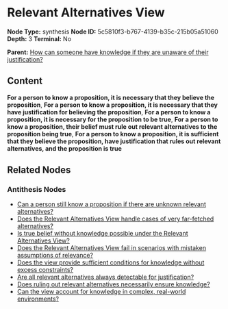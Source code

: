 # Relevant Alternatives View

**Node Type:** synthesis
**Node ID:** 5c5810f3-b767-4139-b35c-215b05a51060
**Depth:** 3
**Terminal:** No

**Parent:** [How can someone have knowledge if they are unaware of their justification?](how-can-someone-have-knowledge-if-they-are-unaware-of-their-justification-antithesis-e1a39d49-a7d3-4b5f-bc85-b703ec856d1f.md)

## Content

**For a person to know a proposition, it is necessary that they believe the proposition**, **For a person to know a proposition, it is necessary that they have justification for believing the proposition**, **For a person to know a proposition, it is necessary for the proposition to be true**, **For a person to know a proposition, their belief must rule out relevant alternatives to the proposition being true**, **For a person to know a proposition, it is sufficient that they believe the proposition, have justification that rules out relevant alternatives, and the proposition is true**

## Related Nodes

### Antithesis Nodes

- [Can a person still know a proposition if there are unknown relevant alternatives?](can-a-person-still-know-a-proposition-if-there-are-unknown-relevant-alternatives-antithesis-82da4b1a-0551-474d-baea-139ee95eeb93.md)
- [Does the Relevant Alternatives View handle cases of very far-fetched alternatives?](does-the-relevant-alternatives-view-handle-cases-of-very-far-fetched-alternatives-antithesis-d3bbf28d-9f1c-42fa-ad6b-b10c3a503d1d.md)
- [Is true belief without knowledge possible under the Relevant Alternatives View?](is-true-belief-without-knowledge-possible-under-the-relevant-alternatives-view-antithesis-cfe36317-ca50-489e-96f5-787c2d579496.md)
- [Does the Relevant Alternatives View fail in scenarios with mistaken assumptions of relevance?](does-the-relevant-alternatives-view-fail-in-scenarios-with-mistaken-assumptions-of-relevance-antithesis-e5a7cddb-5d38-44a9-b82d-808ce8668b64.md)
- [Does the view provide sufficient conditions for knowledge without excess constraints?](does-the-view-provide-sufficient-conditions-for-knowledge-without-excess-constraints-antithesis-9b033895-accb-4ef1-98a7-a9719e8f55a9.md)
- [Are all relevant alternatives always detectable for justification?](are-all-relevant-alternatives-always-detectable-for-justification-antithesis-a009558d-1751-43fe-a70e-255d364e07bf.md)
- [Does ruling out relevant alternatives necessarily ensure knowledge?](does-ruling-out-relevant-alternatives-necessarily-ensure-knowledge-antithesis-b5c9538f-2291-4153-ae18-995183ff44df.md)
- [Can the view account for knowledge in complex, real-world environments?](can-the-view-account-for-knowledge-in-complex-real-world-environments-antithesis-75d1c5c7-5ee4-4554-a915-5754af36b4be.md)
